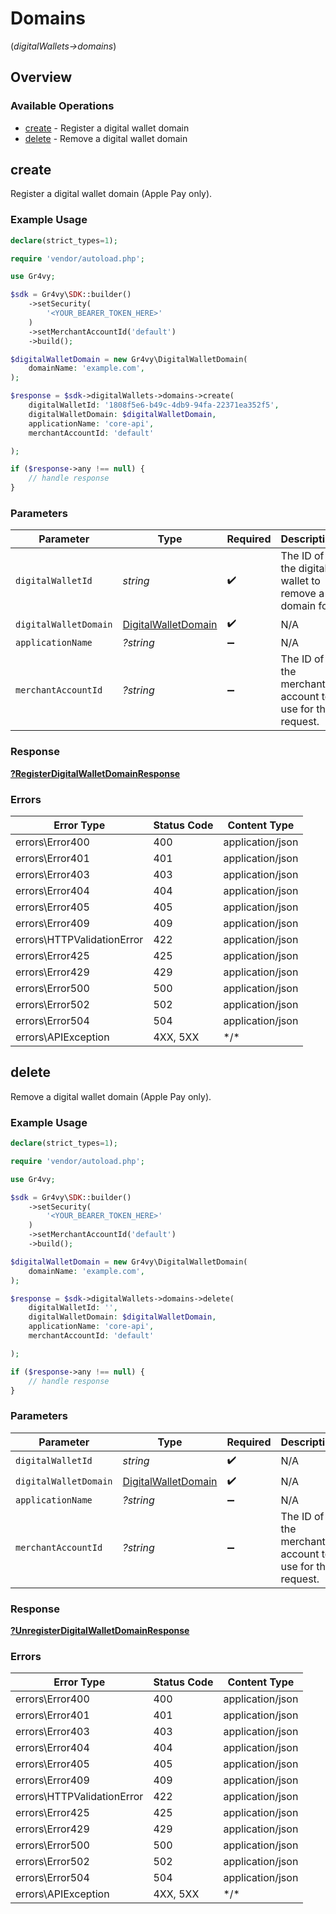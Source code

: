 # Domains
(*digitalWallets->domains*)

## Overview

### Available Operations

* [create](#create) - Register a digital wallet domain
* [delete](#delete) - Remove a digital wallet domain

## create

Register a digital wallet domain (Apple Pay only).

### Example Usage

```php
declare(strict_types=1);

require 'vendor/autoload.php';

use Gr4vy;

$sdk = Gr4vy\SDK::builder()
    ->setSecurity(
        '<YOUR_BEARER_TOKEN_HERE>'
    )
    ->setMerchantAccountId('default')
    ->build();

$digitalWalletDomain = new Gr4vy\DigitalWalletDomain(
    domainName: 'example.com',
);

$response = $sdk->digitalWallets->domains->create(
    digitalWalletId: '1808f5e6-b49c-4db9-94fa-22371ea352f5',
    digitalWalletDomain: $digitalWalletDomain,
    applicationName: 'core-api',
    merchantAccountId: 'default'

);

if ($response->any !== null) {
    // handle response
}
```

### Parameters

| Parameter                                               | Type                                                    | Required                                                | Description                                             | Example                                                 |
| ------------------------------------------------------- | ------------------------------------------------------- | ------------------------------------------------------- | ------------------------------------------------------- | ------------------------------------------------------- |
| `digitalWalletId`                                       | *string*                                                | :heavy_check_mark:                                      | The ID of the digital wallet to remove a domain for.    | 1808f5e6-b49c-4db9-94fa-22371ea352f5                    |
| `digitalWalletDomain`                                   | [DigitalWalletDomain](../../DigitalWalletDomain.md)     | :heavy_check_mark:                                      | N/A                                                     |                                                         |
| `applicationName`                                       | *?string*                                               | :heavy_minus_sign:                                      | N/A                                                     |                                                         |
| `merchantAccountId`                                     | *?string*                                               | :heavy_minus_sign:                                      | The ID of the merchant account to use for this request. | default                                                 |

### Response

**[?RegisterDigitalWalletDomainResponse](../../RegisterDigitalWalletDomainResponse.md)**

### Errors

| Error Type                 | Status Code                | Content Type               |
| -------------------------- | -------------------------- | -------------------------- |
| errors\Error400            | 400                        | application/json           |
| errors\Error401            | 401                        | application/json           |
| errors\Error403            | 403                        | application/json           |
| errors\Error404            | 404                        | application/json           |
| errors\Error405            | 405                        | application/json           |
| errors\Error409            | 409                        | application/json           |
| errors\HTTPValidationError | 422                        | application/json           |
| errors\Error425            | 425                        | application/json           |
| errors\Error429            | 429                        | application/json           |
| errors\Error500            | 500                        | application/json           |
| errors\Error502            | 502                        | application/json           |
| errors\Error504            | 504                        | application/json           |
| errors\APIException        | 4XX, 5XX                   | \*/\*                      |

## delete

Remove a digital wallet domain (Apple Pay only).

### Example Usage

```php
declare(strict_types=1);

require 'vendor/autoload.php';

use Gr4vy;

$sdk = Gr4vy\SDK::builder()
    ->setSecurity(
        '<YOUR_BEARER_TOKEN_HERE>'
    )
    ->setMerchantAccountId('default')
    ->build();

$digitalWalletDomain = new Gr4vy\DigitalWalletDomain(
    domainName: 'example.com',
);

$response = $sdk->digitalWallets->domains->delete(
    digitalWalletId: '',
    digitalWalletDomain: $digitalWalletDomain,
    applicationName: 'core-api',
    merchantAccountId: 'default'

);

if ($response->any !== null) {
    // handle response
}
```

### Parameters

| Parameter                                               | Type                                                    | Required                                                | Description                                             | Example                                                 |
| ------------------------------------------------------- | ------------------------------------------------------- | ------------------------------------------------------- | ------------------------------------------------------- | ------------------------------------------------------- |
| `digitalWalletId`                                       | *string*                                                | :heavy_check_mark:                                      | N/A                                                     |                                                         |
| `digitalWalletDomain`                                   | [DigitalWalletDomain](../../DigitalWalletDomain.md)     | :heavy_check_mark:                                      | N/A                                                     |                                                         |
| `applicationName`                                       | *?string*                                               | :heavy_minus_sign:                                      | N/A                                                     |                                                         |
| `merchantAccountId`                                     | *?string*                                               | :heavy_minus_sign:                                      | The ID of the merchant account to use for this request. | default                                                 |

### Response

**[?UnregisterDigitalWalletDomainResponse](../../UnregisterDigitalWalletDomainResponse.md)**

### Errors

| Error Type                 | Status Code                | Content Type               |
| -------------------------- | -------------------------- | -------------------------- |
| errors\Error400            | 400                        | application/json           |
| errors\Error401            | 401                        | application/json           |
| errors\Error403            | 403                        | application/json           |
| errors\Error404            | 404                        | application/json           |
| errors\Error405            | 405                        | application/json           |
| errors\Error409            | 409                        | application/json           |
| errors\HTTPValidationError | 422                        | application/json           |
| errors\Error425            | 425                        | application/json           |
| errors\Error429            | 429                        | application/json           |
| errors\Error500            | 500                        | application/json           |
| errors\Error502            | 502                        | application/json           |
| errors\Error504            | 504                        | application/json           |
| errors\APIException        | 4XX, 5XX                   | \*/\*                      |